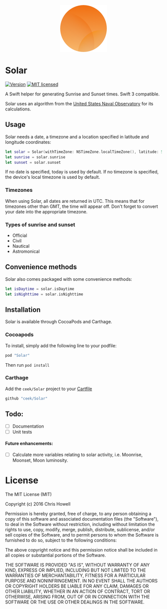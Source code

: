 <div align="center">
<img src="./solar-logo.png" />
</div>

# Solar

[![Version](https://img.shields.io/cocoapods/v/Solar.svg?style=flat)](http://cocoapods.org/pods/Solar) [![MIT licensed](https://img.shields.io/badge/license-MIT-blue.svg)](https://raw.githubusercontent.com/hyperium/hyper/master/LICENSE)

A Swift helper for generating Sunrise and Sunset times. Swift 3 compatible.

Solar uses an algorithm from the [United States Naval Observatory](http://williams.best.vwh.net/sunrise_sunset_algorithm.htm) for its calculations.

## Usage

Solar needs a date, a timezone and a location specified in latitude and longitude coordinates:

```swift
let solar = Solar(withTimeZone: NSTimeZone.localTimeZone(), latitude: 51.528308, longitude: -0.1340267)
let sunrise = solar.sunrise
let sunset = solar.sunset
```

If no date is specified, today is used by default. If no timezone is specified, the device's local timezone is used by default.

### Timezones

When using Solar, all dates are returned in UTC. This means that for timezones other than GMT, the time will appear off. Don't forget to convert your date into the appropriate timezone.

### Types of sunrise and sunset

- Official
- Civil
- Nautical
- Astromonical

## Convenience methods

Solar also comes packaged with some convenience methods:

```swift
let isDaytime = solar.isDaytime
let isNighttime = solar.isNighttime
```

## Installation

Solar is available through CocoaPods and Carthage. 

### Cocoapods

To install, simply add the following line to your podfile:

```ruby
pod "Solar"
```

Then run `pod install`

### Carthage

Add the `ceek/Solar` project to your [Cartfile](https://github.com/Carthage/Carthage/blob/master/Documentation/Artifacts.md#cartfile)

```ruby
github "ceek/Solar"
```

## Todo:

- [ ] Documentation
- [ ] Unit tests

#### Future enhancements:

- [ ] Calculate more variables relating to solar activity, i.e. Moonrise, Moonset, Moon luminosity. 

# License 

The MIT License (MIT)

Copyright (c) 2016 Chris Howell

Permission is hereby granted, free of charge, to any person obtaining a copy
of this software and associated documentation files (the "Software"), to deal
in the Software without restriction, including without limitation the rights
to use, copy, modify, merge, publish, distribute, sublicense, and/or sell
copies of the Software, and to permit persons to whom the Software is
furnished to do so, subject to the following conditions:

The above copyright notice and this permission notice shall be included in all
copies or substantial portions of the Software.

THE SOFTWARE IS PROVIDED "AS IS", WITHOUT WARRANTY OF ANY KIND, EXPRESS OR
IMPLIED, INCLUDING BUT NOT LIMITED TO THE WARRANTIES OF MERCHANTABILITY,
FITNESS FOR A PARTICULAR PURPOSE AND NONINFRINGEMENT. IN NO EVENT SHALL THE
AUTHORS OR COPYRIGHT HOLDERS BE LIABLE FOR ANY CLAIM, DAMAGES OR OTHER
LIABILITY, WHETHER IN AN ACTION OF CONTRACT, TORT OR OTHERWISE, ARISING FROM,
OUT OF OR IN CONNECTION WITH THE SOFTWARE OR THE USE OR OTHER DEALINGS IN THE
SOFTWARE.
